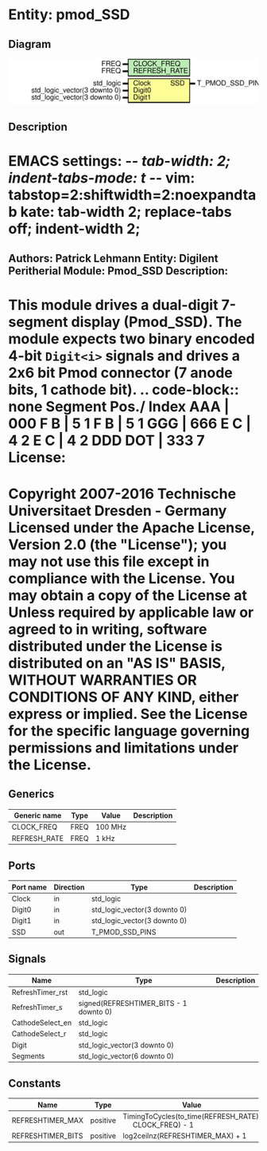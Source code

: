 # Entity: pmod_SSD

## Diagram

![Diagram](pmod_SSD.svg "Diagram")
## Description

EMACS settings: -*-  tab-width: 2; indent-tabs-mode: t -*-
vim: tabstop=2:shiftwidth=2:noexpandtab
kate: tab-width 2; replace-tabs off; indent-width 2;
=============================================================================
Authors:				 	Patrick Lehmann
Entity:				 	Digilent Peritherial Module: Pmod_SSD
Description:
-------------------------------------
This module drives a dual-digit 7-segment display (Pmod_SSD). The module
expects two binary encoded 4-bit ``Digit<i>`` signals and drives a 2x6 bit
Pmod connector (7 anode bits, 1 cathode bit).
.. code-block:: none
   Segment Pos./ Index
      AAA      |   000
     F   B     |  5   1
     F   B     |  5   1
      GGG      |   666
     E   C     |  4   2
     E   C     |  4   2
      DDD  DOT |   333  7
License:
=============================================================================
Copyright 2007-2016 Technische Universitaet Dresden - Germany
Licensed under the Apache License, Version 2.0 (the "License");
you may not use this file except in compliance with the License.
You may obtain a copy of the License at
Unless required by applicable law or agreed to in writing, software
distributed under the License is distributed on an "AS IS" BASIS,
WITHOUT WARRANTIES OR CONDITIONS OF ANY KIND, either express or implied.
See the License for the specific language governing permissions and
limitations under the License.
=============================================================================
## Generics

| Generic name | Type | Value   | Description |
| ------------ | ---- | ------- | ----------- |
| CLOCK_FREQ   | FREQ | 100 MHz |             |
| REFRESH_RATE | FREQ | 1 kHz   |             |
## Ports

| Port name | Direction | Type                         | Description |
| --------- | --------- | ---------------------------- | ----------- |
| Clock     | in        | std_logic                    |             |
| Digit0    | in        | std_logic_vector(3 downto 0) |             |
| Digit1    | in        | std_logic_vector(3 downto 0) |             |
| SSD       | out       | T_PMOD_SSD_PINS              |             |
## Signals

| Name             | Type                                   | Description |
| ---------------- | -------------------------------------- | ----------- |
| RefreshTimer_rst | std_logic                              |             |
| RefreshTimer_s   | signed(REFRESHTIMER_BITS - 1 downto 0) |             |
| CathodeSelect_en | std_logic                              |             |
| CathodeSelect_r  | std_logic                              |             |
| Digit            | std_logic_vector(3 downto 0)           |             |
| Segments         | std_logic_vector(6 downto 0)           |             |
## Constants

| Name              | Type     | Value                                                                                      | Description |
| ----------------- | -------- | ------------------------------------------------------------------------------------------ | ----------- |
| REFRESHTIMER_MAX  | positive |  TimingToCycles(to_time(REFRESH_RATE),<br><span style="padding-left:20px"> CLOCK_FREQ) - 1 |             |
| REFRESHTIMER_BITS | positive |  log2ceilnz(REFRESHTIMER_MAX) + 1                                                          |             |
